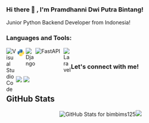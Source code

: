 ### Hi there 👋 , I'm Pramdhanni Dwi Putra Bintang!
Junior Python Backend Developer from Indonesia!

### Languages and Tools:

<img align="left" alt="Visual Studio Code" width="26px" src="https://cdn.icon-icons.com/icons2/2107/PNG/512/file_type_vscode_icon_130084.png" />
<img align="left" alt="Python" width="26px" src="https://raw.githubusercontent.com/github/explore/80688e429a7d4ef2fca1e82350fe8e3517d3494d/topics/python/python.png" />
<img align="left" alt="Django" width="26px" src="https://logodix.com/logo/1758841.png" />
<img align="left" alt="FastAPI" width="75px" src="https://fastapi.tiangolo.com/img/logo-margin/logo-teal.png" />
<img align="left" alt="Laravel" width="20px" src="https://upload.wikimedia.org/wikipedia/commons/thumb/9/9a/Laravel.svg/1969px-Laravel.svg.png" />

<br>

### Let's connect with me!
<p>
    <a href="https://www.facebook.com/pramsopel/" target="_blank"><img src="https://img.shields.io/badge/Facebook-Pram-blue" /></a>
    <a href="https://www.instagram.com/pram.dpb/" target="_blank"><img src="https://img.shields.io/badge/Instagram-@pram.dpb_-blue" /></a>
</p>
 

  ## GitHub Stats

<p align="center"><img src="https://github-readme-stats.vercel.app/api?username=bimbims125&show_icons=true&include_all_commits=true&count_private=true&theme=jolly&layout=compact" alt="GitHub Stats for bimbims125" width="600"><img src="https://github-readme-streak-stats.herokuapp.com?user=bimbims125&theme=jolly" width="600"></p>

[tech_tools_anchor]: #bonjour--
[learning_now_anchor]: #learning-now
